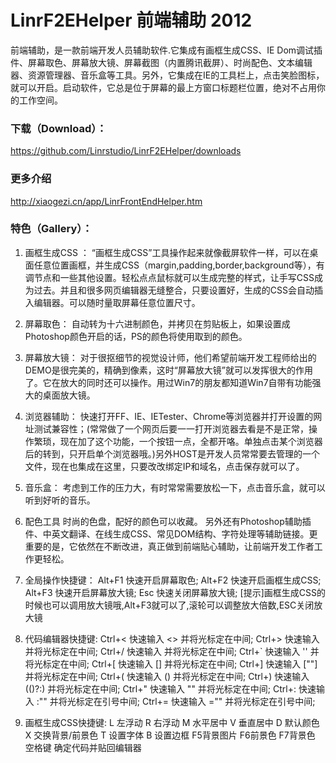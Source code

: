 # LinrF2EHelper 前端辅助 2012

前端辅助，是一款前端开发人员辅助软件.它集成有画框生成CSS、IE Dom调试插件、屏幕取色、屏幕放大镜、屏幕截图（内置腾讯截屏）、时尚配色、文本编辑器、资源管理器、音乐盒等工具。另外，它集成在IE的工具栏上，点击笑脸图标，就可以开启。启动软件，它总是位于屏幕的最上方窗口标题栏位置，绝对不占用你的工作空间。 

### 下载（Download）：
https://github.com/Linrstudio/LinrF2EHelper/downloads

### 更多介绍
http://xiaogezi.cn/app/LinrFrontEndHelper.htm

### 特色（Gallery）：
	 
1. 画框生成CSS ：
“画框生成CSS”工具操作起来就像截屏软件一样，可以在桌面任意位置画框，并生成CSS（margin,padding,border,background等），有调节点和一些其他设置。轻松点点鼠标就可以生成完整的样式，让手写CSS成为过去。并且和很多网页编辑器无缝整合，只要设置好，生成的CSS会自动插入编辑器。可以随时量取屏幕任意位置尺寸。  
 
2. 屏幕取色：
自动转为十六进制颜色，并拷贝在剪贴板上，如果设置成Photoshop颜色开启的话，PS的颜色将使用取到的颜色。  
3. 屏幕放大镜：
对于很抠细节的视觉设计师，他们希望前端开发工程师给出的DEMO是很完美的，精确到像素，这时“屏幕放大镜”就可以发挥很大的作用了。它在放大的同时还可以操作。用过Win7的朋友都知道Win7自带有功能强大的桌面放大镜。  
4. 浏览器辅助：
快速打开FF、IE、IETester、Chrome等浏览器并打开设置的网址测试兼容性；(常常做了一个网页后要一一打开浏览器去看是不是正常，操作繁琐，现在加了这个功能，一个按钮一点，全都开咯。单独点击某个浏览器后的转到，只开启单个浏览器哦。)另外HOST是开发人员常常要去管理的一个文件，现在也集成在这里，只要改改绑定IP和域名，点击保存就可以了。  
5. 音乐盒：
考虑到工作的压力大，有时常常需要放松一下，点击音乐盒，就可以听到好听的音乐。  
6. 配色工具
时尚的色盘，配好的颜色可以收藏。  另外还有Photoshop辅助插件、中英文翻译、在线生成CSS、常见DOM结构、字符处理等辅助链接。更重要的是，它依然在不断改进，真正做到前端贴心辅助，让前端开发工作者工作更轻松。 
 
1. 全局操作快捷键：
Alt+F1 快速开启屏幕取色; Alt+F2 快速开启画框生成CSS; Alt+F3 快速开启屏幕放大镜; Esc 快速关闭屏幕放大镜; [提示]画框生成CSS的时候也可以调用放大镜哦,Alt+F3就可以了,滚轮可以调整放大倍数,ESC关闭放大镜 
2. 代码编辑器快捷键:
Ctrl+< 快速输入 <> 并将光标定在中间;
Ctrl+> 快速输入 并将光标定在中间;
Ctrl+/ 快速输入  并将光标定在中间;
Ctrl+` 快速输入 '' 并将光标定在中间;
Ctrl+[ 快速输入 [] 并将光标定在中间;
Ctrl+] 快速输入 [""] 并将光标定在中间;
Ctrl+( 快速输入 () 并将光标定在中间;
Ctrl+) 快速输入 (()?:) 并将光标定在中间;
Ctrl+" 快速输入 "" 并将光标定在中间;
Ctrl+: 快速输入 :"" 并将光标定在引号中间;
Ctrl+= 快速输入 ="" 并将光标定在引号中间;

3. 画框生成CSS快捷键:
L 左浮动
R 右浮动
M 水平居中
V 垂直居中
D 默认颜色
X 交换背景/前景色
T 设置字体
B 设置边框
F5背景图片
F6前景色
F7背景色
空格键 确定代码并贴回编辑器

